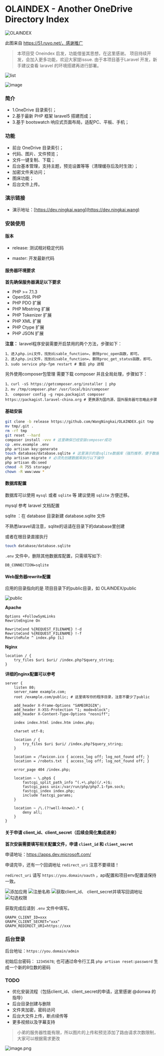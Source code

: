 OLAINDEX - Another OneDrive Directory Index
==========

![OLAINDEX](https://image.ningkai.wang/item/origin/view/01HS36VAGUMSWK624D6FDYB57VMIYU4NLE)

此图来自 https://51.ruyo.net/，感谢推广

> 本项目受 Oneindex 启发，功能借鉴其思想，在这里感谢。 项目持续开发，会加入更多功能，欢迎大家提issue.
> 由于本项目基于Laravel 开发，新手建议查看 laravel 的环境搭建再进行部署。


![list](https://share.imwnk.cn/item/origin/view/01FGBPEHT2TSRM4K4ZEVCJ3A2AVBOVKTOE)

![image](https://share.imwnk.cn/item/origin/view/01FGBPEHV3KII7GWXKMFHKGVTV5M6URPBW)

### 简介

- 1.OneDrive 目录索引；
- 2.基于最新 PHP 框架 laravel5 搭建而成；
- 3.基于 bootswatch 响应式页面布局，适配PC、平板、手机；

### 功能
- 前台 OneDrive 目录索引；
- 代码、图片、文件预览；
- 文件一键复制、下载；
- 后台基本管理，支持主题，预览设置等等（清理缓存后及时生效）；
- 加密文件夹访问；
- 图床功能；
- 后台文件上传。

### 演示链接
- 演示地址：[https://dev.ningkai.wang](https://dev.ningkai.wang)

### 安装使用

#### 版本

- release: 测试相对稳定代码

- master: 开发最新代码

#### 服务器环境要求

**首先确保服务器满足以下要求**

- PHP >= 7.1.3
- OpenSSL PHP
- PHP PDO 扩展
- PHP Mbstring 扩展
- PHP Tokenizer 扩展
- PHP XML 扩展
- PHP Ctype 扩展
- PHP JSON 扩展

**注意：**
laravel程序安装需要开启禁用的两个方法，步骤如下：

```
1、进入php.ini文件，找到disable_function=，删除proc_open函数，即可。
2、进入php.ini文件，找到disable_function=，删除proc_get_status函数，即可。
3、sudo service php-fpm restart # 重启 php 进程
```

另外使用composer包管理 需要下载 composer 并且全局处理，步骤如下：

```
1、curl -sS https://getcomposer.org/installer | php  
2、mv /tmp/composer.phar /usr/local/bin/composer 
3、 composer config -g repo.packagist composer https://packagist.laravel-china.org # 更换源为国内源，国外服务器可忽略此步骤
```

#### 基础安装

```bash
git clone -b release https://github.com/WangNingkai/OLAINDEX.git tmp 
mv tmp/.git . 
rm -rf tmp 
git reset --hard 
composer install -vvv # 这里确保已经安装composer成功
cp .env.example .env
php artisan key:generate
touch database/database.sqlite # 这里演示的是sqlite数据库（强烈推荐，便于数据迁移）
php artisan migrate # 必须先创建数据库执行以下操作
php artisan db:seed
chmod -R 755 storage/
chown -R www:www *
```

#### 数据库配置

数据库可以使用 `mysql` 或者 `sqlite` 等 建议使用 `sqlite` 方便迁移。

mysql 参考 laravel 文档配置

sqlite ：在 database 目录新建 database.sqlite 文件

不熟悉laravel请注意，sqlite的话请在目录下的database里创建

或者在根目录直接执行

```bash
touch database/database.sqlite
```

`.env` 文件中，删除其他数据库配置，只需填写如下:

```markup
DB_CONNECTION=sqlite
```  

#### Web服务器rewrite配置

应用的目录指向的是 项目目录下的public目录，如 OLAINDEX/public

![public](https://image.ningkai.wang/item/origin/view/01HS36VAADQZMQKB5UPFHZRG7F4AQGVX43)

**Apache**

```
Options +FollowSymLinks
RewriteEngine On

RewriteCond %{REQUEST_FILENAME} !-d
RewriteCond %{REQUEST_FILENAME} !-f
RewriteRule ^ index.php [L]
```

**Nginx**

```
location / {
    try_files $uri $uri/ /index.php?$query_string;
}
```

**详细的nginx配置可以参考**

```
server {
    listen 80;
    server_name example.com;
    root /example.com/public; # 这里填写你的程序目录，注意不要少了public

    add_header X-Frame-Options "SAMEORIGIN";
    add_header X-XSS-Protection "1; mode=block";
    add_header X-Content-Type-Options "nosniff";

    index index.html index.htm index.php;

    charset utf-8;

    location / {
        try_files $uri $uri/ /index.php?$query_string;
    }

    location = /favicon.ico { access_log off; log_not_found off; }
    location = /robots.txt  { access_log off; log_not_found off; }

    error_page 404 /index.php;

    location ~ \.php$ {
        fastcgi_split_path_info ^(.+\.php)(/.+)$;
        fastcgi_pass unix:/var/run/php/php7.1-fpm.sock;
        fastcgi_index index.php;
        include fastcgi_params;
    }

    location ~ /\.(?!well-known).* {
        deny all;
    }
}
```

#### 关于申请 client_id、client_secret（后续会简化集成进来）
__首次安装需要填写相关配置文件，申请 `client_id` 和 `client_secret`__

申请地址：https://apps.dev.microsoft.com/ 

申请完毕，还有一个回调地址 `redirect_uri` 注意不要填错！

`redirect_uri` 请写 `https://you.domain/oauth` ，api配置和项目env配置请保持一致。

![添加应用](https://i.loli.net/2018/09/29/5baf1b04c30d7.png)
![注册名称](https://i.loli.net/2018/09/29/5baf1b05b58e3.png)
![获取client_id、 client_secret并填写回调地址](https://i.loli.net/2018/09/29/5baf1b06e42d6.png)
![勾选权限](https://i.loli.net/2018/09/29/5baf1b07db8f3.png)

获取完成后请到 `.env` 文件中填写。

```markup
GRAPH_CLIENT_ID=xxx
GRAPH_CLIENT_SECRET="xxx"
GRAPH_REDIRECT_URI=https://xxx
```

### 后台登录

后台地址：`https://you.domain/admin`

初始后台密码： `12345678`;
也可通过命令行工具 `php artisan reset:password` 生成一个新的8位数的密码

### TODO

- 优化安装流程（包括client_id、client_secret的申请，这里感谢 @donwa 的指导）
- 后台目录创建与删除
- 文件夹加密，密码访问
- 后台大文件上传，断点续传等
- 更多视频以及字幕支持


> 小弟的服务器性能有限，所以图片的上传和预览添加了路由请求次数限制，大家可以根据需求更改

![image.png](https://image.ningkai.wang/item/origin/view/01HS36VADQV35WPMQ3AFHZ25AUTVCJIEVN)
